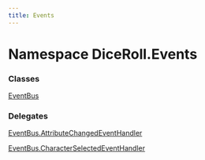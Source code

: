 ```yaml
---
title: Events
---
```


# <a id="DiceRoll_Events"></a> Namespace DiceRoll.Events

### Classes

 [EventBus](DiceRoll.Events.EventBus.md)

### Delegates

 [EventBus.AttributeChangedEventHandler](DiceRoll.Events.EventBus.AttributeChangedEventHandler.md)

 [EventBus.CharacterSelectedEventHandler](DiceRoll.Events.EventBus.CharacterSelectedEventHandler.md)

